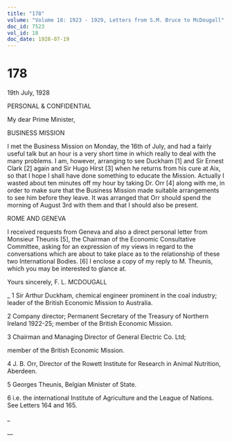 ```yaml
---
title: "178"
volume: "Volume 18: 1923 - 1929, Letters from S.M. Bruce to McDougall"
doc_id: 7523
vol_id: 18
doc_date: 1928-07-19
---
```


# 178

19th July, 1928

PERSONAL &amp; CONFIDENTIAL

My dear Prime Minister,

BUSINESS MISSION

I met the Business Mission on Monday, the 16th of July, and had a fairly useful talk but an hour is a very short time in which really to deal with the many problems. I am, however, arranging to see Duckham [1] and Sir Ernest Clark [2] again and Sir Hugo Hirst [3] when he returns from his cure at Aix, so that I hope I shall have done something to educate the Mission. Actually I wasted about ten minutes off my hour by taking Dr. Orr [4] along with me, in order to make sure that the Business Mission made suitable arrangements to see him before they leave. It was arranged that Orr should spend the morning of August 3rd with them and that I should also be present.

ROME AND GENEVA

I received requests from Geneva and also a direct personal letter from Monsieur Theunis [5], the Chairman of the Economic Consultative Committee, asking for an expression of my views in regard to the conversations which are about to take place as to the relationship of these two International Bodies. [6] I enclose a copy of my reply to M. Theunis, which you may be interested to glance at.

Yours sincerely, F. L. MCDOUGALL 

_ 1 Sir Arthur Duckham, chemical engineer prominent in the coal industry; leader of the British Economic Mission to Australia.

2 Company director; Permanent Secretary of the Treasury of Northern Ireland 1922-25; member of the British Economic Mission.

3 Chairman and Managing Director of General Electric Co. Ltd;

member of the British Economic Mission.

4 J. B. Orr, Director of the Rowett Institute for Research in Animal Nutrition, Aberdeen.

5 Georges Theunis, Belgian Minister of State.

6 i.e. the international Institute of Agriculture and the League of Nations. See Letters 164 and 165.

_

__
